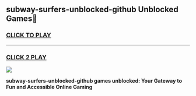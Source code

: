 
## subway-surfers-unblocked-github Unblocked Games👋
<h3>
<a href="https://news.freeplayer.one?title=subway-surfers-unblocked-github&ref=16F">CLICK TO PLAY</a></h3>
<hr>

<h3>
<a href="https://news.freeplayer.one?title=subway-surfers-unblocked-github&ref=16F">CLICK 2 PLAY</a>
  
</h3>

<a href="https://news.freeplayer.one?title=subway-surfers-unblocked-github&ref=16F/"><img src="https://clearcache.store/games.png"></a>


**subway-surfers-unblocked-github games unblocked: Your Gateway to Fun and Accessible Online Gaming**
